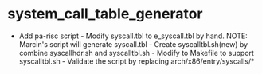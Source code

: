 # system_call_table_generator

- Add pa-risc script
      - Modify syscall.tbl to e_syscall.tbl by hand.
NOTE: Marcin's script will generate syscall.tbl
      - Create syscalltbl.sh(new) by combine syscallhdr.sh and syscalltbl.sh
      - Modify to Makefile to support syscalltbl.sh
      - Validate the script by replacing arch/x86/entry/syscalls/*
